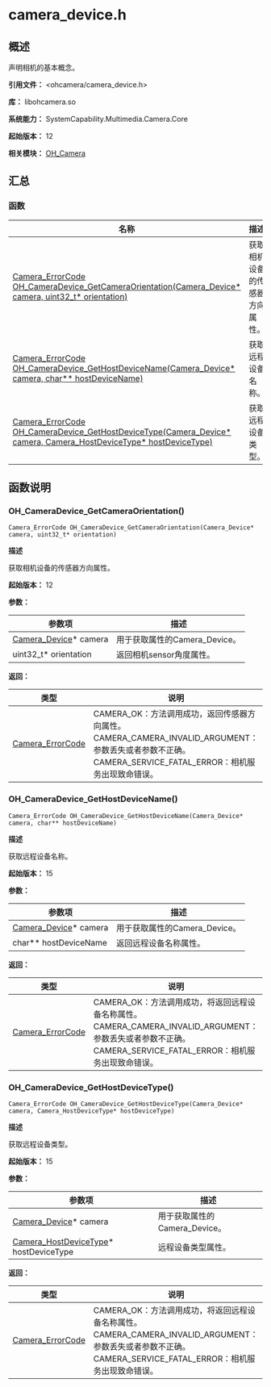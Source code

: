 # camera_device.h
<!--Kit: Camera Kit-->
<!--Subsystem: Multimedia-->
<!--Owner: @qano-->
<!--Designer: @leo_ysl-->
<!--Tester: @xchaosioda-->
<!--Adviser: @w_Machine_cc-->

## 概述

声明相机的基本概念。

**引用文件：** <ohcamera/camera_device.h>

**库：** libohcamera.so

**系统能力：** SystemCapability.Multimedia.Camera.Core

**起始版本：** 12

**相关模块：** [OH_Camera](capi-oh-camera.md)

## 汇总

### 函数

| 名称 | 描述 |
| -- | -- |
| [Camera_ErrorCode OH_CameraDevice_GetCameraOrientation(Camera_Device* camera, uint32_t* orientation)](#oh_cameradevice_getcameraorientation) | 获取相机设备的传感器方向属性。 |
| [Camera_ErrorCode OH_CameraDevice_GetHostDeviceName(Camera_Device* camera, char** hostDeviceName)](#oh_cameradevice_gethostdevicename) | 获取远程设备名称。 |
| [Camera_ErrorCode OH_CameraDevice_GetHostDeviceType(Camera_Device* camera, Camera_HostDeviceType* hostDeviceType)](#oh_cameradevice_gethostdevicetype) | 获取远程设备类型。 |

## 函数说明

### OH_CameraDevice_GetCameraOrientation()

```
Camera_ErrorCode OH_CameraDevice_GetCameraOrientation(Camera_Device* camera, uint32_t* orientation)
```

**描述**

获取相机设备的传感器方向属性。

**起始版本：** 12


**参数：**

| 参数项 | 描述 |
| -- | -- |
| [Camera_Device](capi-oh-camera-camera-device.md)* camera | 用于获取属性的Camera_Device。 |
| uint32_t* orientation | 返回相机sensor角度属性。 |

**返回：**

| 类型 | 说明 |
| -- | -- |
| [Camera_ErrorCode](capi-camera-h.md#camera_errorcode) | CAMERA_OK：方法调用成功，返回传感器方向属性。<br>         CAMERA_CAMERA_INVALID_ARGUMENT：参数丢失或者参数不正确。<br>         CAMERA_SERVICE_FATAL_ERROR：相机服务出现致命错误。 |

### OH_CameraDevice_GetHostDeviceName()

```
Camera_ErrorCode OH_CameraDevice_GetHostDeviceName(Camera_Device* camera, char** hostDeviceName)
```

**描述**

获取远程设备名称。

**起始版本：** 15


**参数：**

| 参数项 | 描述 |
| -- | -- |
| [Camera_Device](capi-oh-camera-camera-device.md)* camera | 用于获取属性的Camera_Device。 |
| char** hostDeviceName | 返回远程设备名称属性。 |

**返回：**

| 类型 | 说明 |
| -- | -- |
| [Camera_ErrorCode](capi-camera-h.md#camera_errorcode) | CAMERA_OK：方法调用成功，将返回远程设备名称属性。<br>         CAMERA_CAMERA_INVALID_ARGUMENT：参数丢失或者参数不正确。<br>         CAMERA_SERVICE_FATAL_ERROR：相机服务出现致命错误。 |

### OH_CameraDevice_GetHostDeviceType()

```
Camera_ErrorCode OH_CameraDevice_GetHostDeviceType(Camera_Device* camera, Camera_HostDeviceType* hostDeviceType)
```

**描述**

获取远程设备类型。

**起始版本：** 15


**参数：**

| 参数项 | 描述 |
| -- | -- |
| [Camera_Device](capi-oh-camera-camera-device.md)* camera | 用于获取属性的Camera_Device。 |
| [Camera_HostDeviceType](capi-camera-h.md#camera_hostdevicetype)* hostDeviceType | 远程设备类型属性。 |

**返回：**

| 类型 | 说明 |
| -- | -- |
| [Camera_ErrorCode](capi-camera-h.md#camera_errorcode) | CAMERA_OK：方法调用成功，将返回远程设备名称属性。<br>         CAMERA_CAMERA_INVALID_ARGUMENT：参数丢失或者参数不正确。<br>         CAMERA_SERVICE_FATAL_ERROR：相机服务出现致命错误。 |


